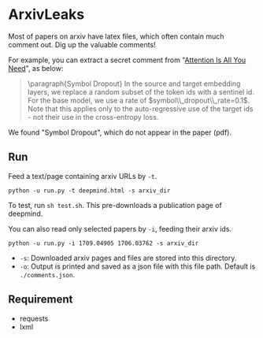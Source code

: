 # ArxivLeaks

Most of papers on arxiv have latex files, which often contain much comment out. Dig up the valuable comments!

For example, you can extract a secret comment from "[Attention Is All You Need](https://arxiv.org/abs/1706.03762)", as below:

>\\paragraph{Symbol Dropout} In the source and target embedding layers, we replace a random subset of the token ids with a sentinel id.  For the base model, we use a rate of $symbol\\_dropout\\_rate=0.1$.  Note that this applies only to the auto-regressive use of the target ids - not their use in the cross-entropy loss.

We found "Symbol Dropout", which do not appear in the paper (pdf).


## Run

Feed a text/page containing arxiv URLs by `-t`.
```
python -u run.py -t deepmind.html -s arxiv_dir
```
To test, run `sh test.sh`. This pre-downloads a publication page of deepmind.

You can also read only selected papers by `-i`, feeding their arxiv ids.
```
python -u run.py -i 1709.04905 1706.03762 -s arxiv_dir
```

- `-s`: Downloaded arxiv pages and files are stored into this directory.
- `-o`: Output is printed and saved as a json file with this file path. Default is `./comments.json`.


## Requirement

- requests
- lxml